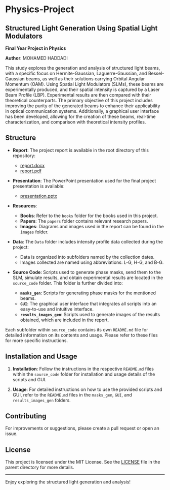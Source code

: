 # Physics-Project

## Structured Light Generation Using Spatial Light Modulators

**Final Year Project in Physics**

**Author**: MOHAMED HADDADI

This study explores the generation and analysis of structured light beams, with a specific focus on Hermite-Gaussian, Laguerre-Gaussian, and Bessel-Gaussian beams, as well as their solutions carrying Orbital Angular Momentum (OAM). Using Spatial Light Modulators (SLMs), these beams are experimentally produced, and their spatial intensity is captured by a Laser Beam Profile (LBP). Experimental results are then compared with their theoretical counterparts. The primary objective of this project includes improving the purity of the generated beams to enhance their applicability in optical communication systems. Additionally, a graphical user interface has been developed, allowing for the creation of these beams, real-time characterization, and comparison with theoretical intensity profiles.

## Structure

- **Report**: The project report is available in the root directory of this repository:
  - [report.docx](report.docx)
  - [report.pdf](report.pdf)

- **Presentation**: The PowerPoint presentation used for the final project presentation is available:
  - [presentation.pptx](presentation.pptx)

- **Resources**:
  - **Books**: Refer to the `books` folder for the books used in this project.
  - **Papers**: The `papers` folder contains relevant research papers.
  - **Images**: Diagrams and images used in the report can be found in the `images` folder.

- **Data**: The `Data` folder includes intensity profile data collected during the project:
  - Data is organized into subfolders named by the collection dates.
  - Images collected are named using abbreviations: L-G, H-G, and B-G.

- **Source Code**: Scripts used to generate phase masks, send them to the SLM, simulate results, and obtain experimental results are located in the `source_code` folder. This folder is further divided into:
  - **`masks_gen`**: Scripts for generating phase masks for the mentioned beams.
  - **`GUI`**: The graphical user interface that integrates all scripts into an easy-to-use and intuitive interface.
  - **`results_images_gen`**: Scripts used to generate images of the results obtained, which are included in the report.

Each subfolder within `source_code` contains its own `README.md` file for detailed information on its contents and usage. Please refer to these files for more specific instructions.

## Installation and Usage

1. **Installation**: Follow the instructions in the respective `README.md` files within the `source_code` folder for installation and usage details of the scripts and GUI.

2. **Usage**: For detailed instructions on how to use the provided scripts and GUI, refer to the `README.md` files in the `masks_gen`, `GUI`, and `results_images_gen` folders.

## Contributing

For improvements or suggestions, please create a pull request or open an issue.

## License

This project is licensed under the MIT License. See the [LICENSE](LICENSE) file in the parent directory for more details.

---

Enjoy exploring the structured light generation and analysis!
